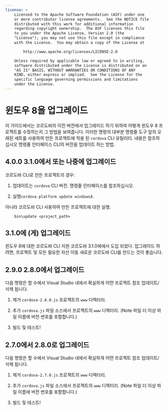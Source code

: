 ```yaml
---
license: >
    Licensed to the Apache Software Foundation (ASF) under one
    or more contributor license agreements.  See the NOTICE file
    distributed with this work for additional information
    regarding copyright ownership.  The ASF licenses this file
    to you under the Apache License, Version 2.0 (the
    "License"); you may not use this file except in compliance
    with the License.  You may obtain a copy of the License at

        http://www.apache.org/licenses/LICENSE-2.0

    Unless required by applicable law or agreed to in writing,
    software distributed under the License is distributed on an
    "AS IS" BASIS, WITHOUT WARRANTIES OR CONDITIONS OF ANY
    KIND, either express or implied.  See the License for the
    specific language governing permissions and limitations
    under the License.
---
```


# 윈도우 8을 업그레이드

이 가이드에서는 코르도바의 이전 버전에서 업그레이드 하기 위하여 어떻게 윈도우 8 프로젝트를 수정하는지 그 방법을 보여줍니다. 이러한 명령의 대부분 명령줄 도구 앞의 오래된 세트를 사용하여 만든 프로젝트에 적용 된 `cordova` CLI 유틸리티. 내용은 참조하십시오 명령줄 인터페이스 CLI의 버전을 업데이트 하는 방법.

## 4.0.0 3.1.0에서 또는 나중에 업그레이드

코르도바 CLI로 만든 프로젝트의 경우:

1.  업데이트는 `cordova` CLI 버전. 명령줄 인터페이스를 참조하십시오.

2.  실행`cordova platform update windows8`.

아니라 코르도바 CLI 사용하여 만든 프로젝트에 대한 실행.

        bin\update <project_path>
    

## 3.1.0에 (게) 업그레이드

윈도우 8에 대한 코르도바 CLI 지원 코르도바 3.1.0에에서 도입 되었다. 업그레이드 하려면, 프로젝트 및 모든 필요한 자산 이동 새로운 코르도바 CLI를 만드는 것이 좋습니다.

## 2.9.0 2.8.0에서 업그레이드

다음 명령은 할 수에서 Visual Studio 내에서 확실하게 어떤 프로젝트 참조 업데이트/삭제 됩니다.

1.  제거 `cordova-2.8.0.js` 프로젝트의 `www` 디렉터리.

2.  추가 `cordova.js` 파일 소스에서 프로젝트의 `www` 디렉터리. (Note 파일 더 이상 파일 이름에 버전 번호를 포함합니다.)

3.  빌드 및 테스트!

## 2.7.0에서 2.8.0로 업그레이드

다음 명령은 할 수에서 Visual Studio 내에서 확실하게 어떤 프로젝트 참조 업데이트/삭제 됩니다.

1.  제거 `cordova-2.7.0.js` 프로젝트의 `www` 디렉터리.

2.  추가 `cordova.js` 파일 소스에서 프로젝트의 `www` 디렉터리. (Note 파일 더 이상 파일 이름에 버전 번호를 포함합니다.)

3.  빌드 및 테스트!